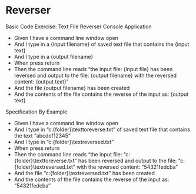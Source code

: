 Reverser
========

Basic Code Exercise: Text File Reverser Console Application

- Given I have a command line window open
- And I type in a {input filename} of saved text file that contains the {input text}
- And I type in a {output filename}
- When press return
- Then the command line reads “the input file: {input file} has been reversed 
  and output to the file: {output filename} with the reversed content: {output text}"
- And the file {output filename} has been created
- And the contents of the file contains the reverse of the input as: {output text}

Specification By Example

- Given I have a command line window open
- And I type in “c:\{folder}\texttoreverse.txt” of saved text file that contains the text “abcdef12345”
- And I type in “c:\{folder}\textreversed.txt”
- When press return
- Then the command line reads “the input file: “c:\{folder}\texttoreverse.txt”  has been reversed 
  and output to the file: “c:\{folder}\textreversed.txt” with the reversed content: “54321fedcba”
- And the file “c:\{folder}\textreversed.txt” has been created
- And the contents of the file contains the reverse of the input as: “54321fedcba”
